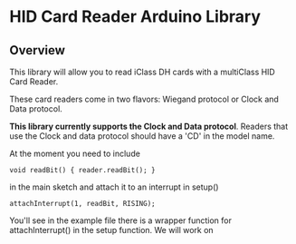 # HID Card Reader Arduino Library

## Overview
This library will allow you to read iClass DH cards with a multiClass HID Card Reader.

These card readers come in two flavors: Wiegand protocol or Clock and Data protocol. 

**This library currently supports the Clock and Data protocol**. Readers that use the Clock and data protocol should have a 'CD' in the model name.



At the moment you need to include  


`void readBit() {
reader.readBit();
}`


 in the main sketch and attach it to an interrupt in setup()
 
`attachInterrupt(1, readBit, RISING);`


You'll see in the example file there is a wrapper function for attachInterrupt() in the setup function. We will work on 


